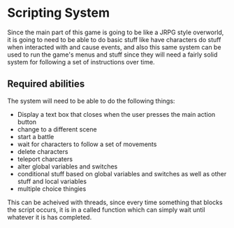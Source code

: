 # Scripting System
Since the main part of this game is going to be like a JRPG style overworld, it is going
to need to be able to do basic stuff like have characters do stuff when interacted with
and cause events, and also this same system can be used to run the game's menus and stuff
since they will need a fairly solid system for following a set of instructions over time.

## Required abilities
The system will need to be able to do the following things:
 - Display a text box that closes when the user presses the main action button
 - change to a different scene
 - start a battle
 - wait for characters to follow a set of movements
 - delete characters
 - teleport charcaters
 - alter global variables and switches
 - conditional stuff based on global variables and switches as well as other stuff and
 local variables
 - multiple choice thingies

This can be acheived with threads, since every time something that blocks the script
occurs, it is in a called function which can simply wait until whatever it is has
completed.
